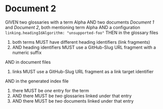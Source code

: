 # Document 2

GIVEN two glossaries with a term Alpha
AND two documents *Document 1* and *Document 2*, both mentioning term Alpha
AND a configuration `linking.headingIdAlgorithm: "unsupported-foo"`
THEN in the glossary files

1. both terms MUST have different heading identifiers (link fragments)
1. AND heading identifiers MUST use a GitHub-Slug URL fragment with a numeric suffix

AND in document files

1. links MUST use a GitHub-Slug URL fragment as a link target identifier

AND in the generated index file

1. there MUST be *one* entry for the term
1. AND there MUST be *two* glossaries linked under that entry
1. AND there MUST be *two* documents linked under that entry
